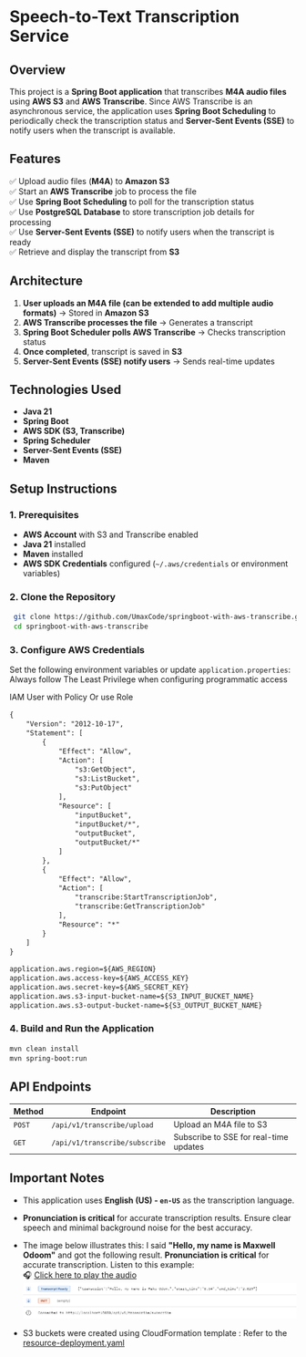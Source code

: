 # Speech-to-Text Transcription Service

## Overview
This project is a **Spring Boot application** that transcribes **M4A audio files** using **AWS S3** and **AWS Transcribe**. Since AWS Transcribe is an asynchronous service, the application uses **Spring Boot Scheduling** to periodically check the transcription status and **Server-Sent Events (SSE)** to notify users when the transcript is available.

## Features
✅ Upload audio files (**M4A**) to **Amazon S3**  
✅ Start an **AWS Transcribe** job to process the file  
✅ Use **Spring Boot Scheduling** to poll for the transcription status  
✅ Use **PostgreSQL Database** to store transcription job details for processing  
✅ Use **Server-Sent Events (SSE)** to notify users when the transcript is ready  
✅ Retrieve and display the transcript from **S3**

## Architecture
1. **User uploads an M4A file (can be extended to add multiple audio formats)** → Stored in **Amazon S3**
2. **AWS Transcribe processes the file** → Generates a transcript
3. **Spring Boot Scheduler polls AWS Transcribe** → Checks transcription status
4. **Once completed**, transcript is saved in **S3**
5. **Server-Sent Events (SSE) notify users** → Sends real-time updates

## Technologies Used
- **Java 21**
- **Spring Boot**
- **AWS SDK (S3, Transcribe)**
- **Spring Scheduler**
- **Server-Sent Events (SSE)**
- **Maven**

## Setup Instructions
### 1. Prerequisites
- **AWS Account** with S3 and Transcribe enabled
- **Java 21** installed
- **Maven** installed
- **AWS SDK Credentials** configured (`~/.aws/credentials` or environment variables)

### 2. Clone the Repository
```sh
 git clone https://github.com/UmaxCode/springboot-with-aws-transcribe.git
 cd springboot-with-aws-transcribe
```

### 3. Configure AWS Credentials
Set the following environment variables or update `application.properties`:
Always follow The Least Privilege when configuring programmatic access

IAM User with Policy Or use Role
```
{
    "Version": "2012-10-17",
    "Statement": [
        {
            "Effect": "Allow",
            "Action": [
                "s3:GetObject",
                "s3:ListBucket",
                "s3:PutObject"
            ],
            "Resource": [
                "inputBucket",
                "inputBucket/*",
                "outputBucket",
                "outputBucket/*"
            ]
        },
        {
            "Effect": "Allow",
            "Action": [
                "transcribe:StartTranscriptionJob",
                "transcribe:GetTranscriptionJob"
            ],
            "Resource": "*"
        }
    ]
}
```
```properties
application.aws.region=${AWS_REGION}
application.aws.access-key=${AWS_ACCESS_KEY}
application.aws.secret-key=${AWS_SECRET_KEY}
application.aws.s3-input-bucket-name=${S3_INPUT_BUCKET_NAME}
application.aws.s3-output-bucket-name=${S3_OUTPUT_BUCKET_NAME}
```

### 4. Build and Run the Application
```sh
mvn clean install
mvn spring-boot:run
```

## API Endpoints
| Method | Endpoint | Description |
|--------|---------|-------------|
| `POST` | `/api/v1/transcribe/upload` | Upload an M4A file to S3 |
| `GET` | `/api/v1/transcribe/subscribe` | Subscribe to SSE for real-time updates |

## Important Notes
- This application uses **English (US) - `en-US`** as the transcription language.
- **Pronunciation is critical** for accurate transcription results. Ensure clear speech and minimal background noise for the best accuracy.
- The image below illustrates this: I said **"Hello, my name is Maxwell Odoom"** and got the following result.
  **Pronunciation is critical** for accurate transcription. Listen to this example:  
  🎧 [Click here to play the audio](transcribe.m4a)
![Pronunciation Example](github.png)

- S3 buckets were created using CloudFormation template : Refer to the [resource-deployment.yaml](resource-deployment.yaml)

